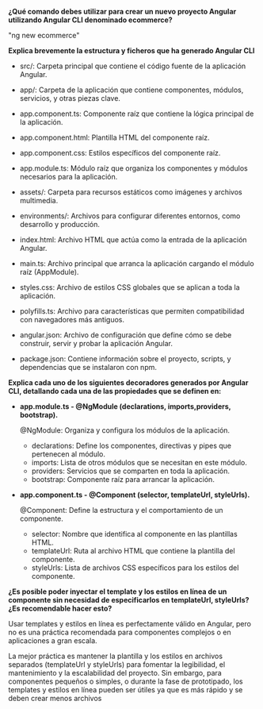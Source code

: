 **¿Qué comando debes utilizar para crear un nuevo proyecto Angular utilizando Angular CLI denominado ecommerce?**

"ng new ecommerce"

**Explica brevemente la estructura y ficheros que ha generado Angular CLI**

- src/: Carpeta principal que contiene el código fuente de la aplicación Angular.

- app/: Carpeta de la aplicación que contiene componentes, módulos, servicios, y otras piezas clave.
- app.component.ts: Componente raíz que contiene la lógica principal de la aplicación.
- app.component.html: Plantilla HTML del componente raíz.
- app.component.css: Estilos específicos del componente raíz.
- app.module.ts: Módulo raíz que organiza los componentes y módulos necesarios para la aplicación.
- assets/: Carpeta para recursos estáticos como imágenes y archivos multimedia.
- environments/: Archivos para configurar diferentes entornos, como desarrollo y producción.
- index.html: Archivo HTML que actúa como la entrada de la aplicación Angular.
- main.ts: Archivo principal que arranca la aplicación cargando el módulo raíz (AppModule).
- styles.css: Archivo de estilos CSS globales que se aplican a toda la aplicación.
- polyfills.ts: Archivo para características que permiten compatibilidad con navegadores más antiguos.
- angular.json: Archivo de configuración que define cómo se debe construir, servir y probar la aplicación Angular.

- package.json: Contiene información sobre el proyecto, scripts, y dependencias que se instalaron con npm.


**Explica cada uno de los siguientes decoradores generados por Angular CLI, detallando cada una de las propiedades que se definen en:**

- **app.module.ts - @NgModule (declarations, imports,providers, bootstrap).**

    @NgModule: Organiza y configura los módulos de la aplicación.

    - declarations: Define los componentes, directivas y pipes que pertenecen al módulo.
    - imports: Lista de otros módulos que se necesitan en este módulo.
    - providers: Servicios que se comparten en toda la aplicación.
    - bootstrap: Componente raíz para arrancar la aplicación.

- **app.component.ts - @Component (selector, templateUrl, styleUrls).**

    @Component: Define la estructura y el comportamiento de un componente.

    - selector: Nombre que identifica al componente en las plantillas HTML.
    - templateUrl: Ruta al archivo HTML que contiene la plantilla del componente.
    - styleUrls: Lista de archivos CSS específicos para los estilos del componente.

**¿Es posible poder inyectar el template y los estilos en línea de un componente sin necesidad de especificarlos en templateUrl, styleUrls? ¿Es recomendable hacer esto?**

Usar templates y estilos en línea es perfectamente válido en Angular, pero no es una práctica recomendada para componentes complejos o en aplicaciones a gran escala. 

La mejor práctica es mantener la plantilla y los estilos en archivos separados (templateUrl y styleUrls) para fomentar la legibilidad, el mantenimiento y la escalabilidad del proyecto. Sin embargo, para componentes pequeños o simples, o durante la fase de prototipado, los templates y estilos en línea pueden ser útiles ya que es más rápido y se deben crear menos archivos